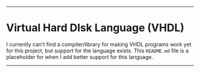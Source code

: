 
***

# Virtual Hard DIsk Language (VHDL)

I currently can't find a compiler/library for making VHDL programs work yet for this project, but support for the language exists. This `README.md` file is a placeholder for when I add better support for this language.

***
